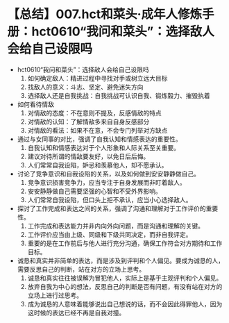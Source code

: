 # 【总结】007.hct和菜头·成年人修炼手册：hct0610“我问和菜头”：选择敌人会给自己设限吗

-   hct0610“我问和菜头”：选择敌人会给自己设限吗
    1.  如何确定敌人：精进过程中寻找对手或树立远大目标
    2.  找敌人的意义：斗志、坚定、避免迷失方向
    3.  选择敌人还是自我挑战：自我挑战可认识自我、锻炼毅力、摧毁执着
-   如何看待情敌
    1.  对情敌的态度：不在意则不提及，反感情敌的特点
    2.  对情敌的认知：了解情敌多来自自身反感部分
    3.  对情敌的看法：如果不在意，不会专门列举对方缺点
-   通过与女同事的对比，强调了自我认知和情感表达的重要性。
    1.  自我认知和情感表达对于个人形象和人际关系至关重要。
    2.  建议对待所谓的情敌要友好，以免日后后悔。
    3.  人们常常自我设陷，妒忌和羡慕他人，却不愿承认。
-   讨论了竞争意识和自我设陷的关系，以及如何做到安安静静做自己。
    1.  竞争意识损害竞争力，应当专注于自身发展而非盯着敌人。
    2.  安安静静做自己需要坚强的心智和不受外界影响。
    3.  人们常常自我设陷，但口头上拒不承认，应当小心选择敌人。
-   探讨了工作完成和表达之间的关系，强调了沟通和理解对于工作评价的重要性。
    1.  工作完成和表达能力并非内向外向问题，而是沟通和理解的关键。
    2.  工作评价应当由上级、同级和下级共同决定，而非自我评定。
    3.  重要的是在工作前后与他人进行充分沟通，确保工作符合对方期待和工作目标。
-   诚恳和真实并非简单的表达，而是涉及到评判和个人偏见。要成为诚恳的人，需要反思自己的判断，站在对方的立场上思考。
    1.  诚恳和真实往往被误解为冒犯他人，实际上是基于主观评判和个人偏见。
    2.  放弃自我为中心的想法，反思自己的判断是否有问题，有没有站在对方的立场上进行过思考。
    3.  成为诚恳的人意味着能够说出自己想说的话，而不会因此得罪他人，因为这时候的表达已经不再是自我对撞。